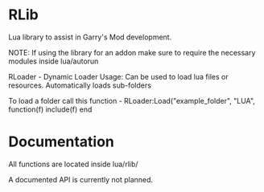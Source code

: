 # RLib
Lua library to assist in Garry's Mod development.

NOTE: If using the library for an addon make sure to require the necessary modules inside lua/autorun

RLoader - Dynamic Loader
Usage: Can be used to load lua files or resources. Automatically loads sub-folders

To load a folder call this function - RLoader:Load("example_folder", "LUA", function(f) include(f) end

# Documentation

All functions are located inside lua/rlib/

A documented API is currently not planned.
